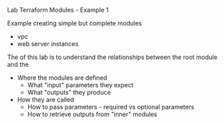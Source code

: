 Lab Terraform Modules - Example 1

Example creating simple but complete modules
- vpc
- web server instances

The of this lab is to understand the relationships between the root module and the 
- Where the modules are defined
    - What "input" parameters they expect 
    - What "outputs" they produce
- How they are called
    - How to pass parameters - required vs optional parameters
    - How to retrieve outputs from "inner" modules

